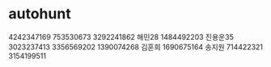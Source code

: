 # autohunt
4242347169 753530673 3292241862
해민28 1484492203
진용운35 3023237413 3356569202 1390074268
김훈희 1690675164
송지원 714422321
3154199511
